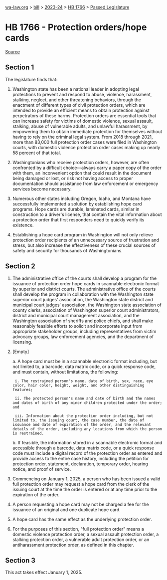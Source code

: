 [wa-law.org](/) > [bill](/bill/) > [2023-24](/bill/2023-24/) > [HB 1766](/bill/2023-24/hb/1766/) > [Passed Legislature](/bill/2023-24/hb/1766/S.PL/)

# HB 1766 - Protection orders/hope cards

[Source](http://lawfilesext.leg.wa.gov/biennium/2023-24/Pdf/Bills/House%20Passed%20Legislature/1766-S.PL.pdf)

## Section 1
The legislature finds that:

1. Washington state has been a national leader in adopting legal protections to prevent and respond to abuse, violence, harassment, stalking, neglect, and other threatening behaviors, through the enactment of different types of civil protection orders, which are intended to provide an efficient means to obtain protection against perpetrators of these harms. Protection orders are essential tools that can increase safety for victims of domestic violence, sexual assault, stalking, abuse of vulnerable adults, and unlawful harassment, by empowering them to obtain immediate protection for themselves without having to rely on the criminal legal system. From 2018 through 2021, more than 83,000 full protection order cases were filed in Washington courts, with domestic violence protection order cases making up nearly 58 percent of that total.

2. Washingtonians who receive protection orders, however, are often confronted by a difficult choice—always carry a paper copy of the order with them, an inconvenient option that could result in the document being damaged or lost, or risk not having access to proper documentation should assistance from law enforcement or emergency services become necessary.

3. Numerous other states including Oregon, Idaho, and Montana have successfully implemented a solution by establishing hope card programs. Hope cards are durable, laminated cards, similar in construction to a driver's license, that contain the vital information about a protection order that first responders need to quickly verify its existence.

4. Establishing a hope card program in Washington will not only relieve protection order recipients of an unnecessary source of frustration and stress, but also increase the effectiveness of these crucial sources of safety and security for thousands of Washingtonians.

## Section 2
1. The administrative office of the courts shall develop a program for the issuance of protection order hope cards in scannable electronic format by superior and district courts. The administrative office of the courts shall develop the program in collaboration with the Washington state superior court judges' association, the Washington state district and municipal court judges' association, the Washington state association of county clerks, association of Washington superior court administrators, district and municipal court management association, and the Washington association of sheriffs and police chiefs, and shall make reasonably feasible efforts to solicit and incorporate input from appropriate stakeholder groups, including representatives from victim advocacy groups, law enforcement agencies, and the department of licensing.

2. [Empty]

    a. A hope card must be in a scannable electronic format including, but not limited to, a barcode, data matrix code, or a quick response code, and must contain, without limitations, the following:

        i. The restrained person's name, date of birth, sex, race, eye color, hair color, height, weight, and other distinguishing features;

        ii. The protected person's name and date of birth and the names and dates of birth of any minor children protected under the order; and

        iii. Information about the protection order including, but not limited to, the issuing court, the case number, the date of issuance and date of expiration of the order, and the relevant details of the order, including any locations from which the person is restrained.

    b. If feasible, the information stored in a scannable electronic format and accessible through a barcode, data matrix code, or a quick response code must include a digital record of the protection order as entered and provide access to the entire case history, including the petition for protection order, statement, declaration, temporary order, hearing notice, and proof of service.

3. Commencing on January 1, 2025, a person who has been issued a valid full protection order may request a hope card from the clerk of the issuing court at the time the order is entered or at any time prior to the expiration of the order.

4. A person requesting a hope card may not be charged a fee for the issuance of an original and one duplicate hope card.

5. A hope card has the same effect as the underlying protection order.

6. For the purposes of this section, "full protection order" means a domestic violence protection order, a sexual assault protection order, a stalking protection order, a vulnerable adult protection order, or an antiharassment protection order, as defined in this chapter.

## Section 3
This act takes effect January 1, 2025.
